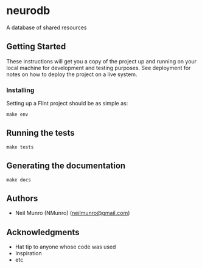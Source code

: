 # neurodb

A database of shared resources

## Getting Started

These instructions will get you a copy of the project up and running on your local machine for development and testing purposes. See deployment for notes on how to deploy the project on a live system.

### Installing

Setting up a Flint project should be as simple as:

```
make env
```

## Running the tests

```
make tests
```

## Generating the documentation

```
make docs
```

## Authors

* Neil Munro (NMunro) (neilmunro@gmail.com)

## Acknowledgments

* Hat tip to anyone whose code was used
* Inspiration
* etc

